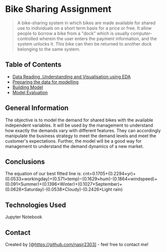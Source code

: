 # Bike Sharing Assignment
> A bike-sharing system in which bikes are made available for shared use to individuals on a short term basis for a price or free. It allow people to borrow a bike from a "dock" which is usually computer-controlled wherein the user enters the payment information, and the system unlocks it. This bike can then be returned to another dock belonging to the same system.


## Table of Contents
* [Data Reading ,Understanding and Visualisation using EDA  ](#general-information)
* [Preparing the data for modelling](#technologies-used)
* [Building Model](#conclusions)
* [Model Evaluation](#acknowledgements)

<!-- You can include any other section that is pertinent to your problem -->

## General Information
The objective is to model the demand for shared bikes with the available independent variables. It will be used by the management to understand how exactly the demands vary with different features. They can accordingly manipulate the business strategy to meet the demand levels and meet the customer's expectations. 
Further, the model will be a good way for management to understand the demand dynamics of a new market. 


<!-- You don't have to answer all the questions - just the ones relevant to your project. -->

## Conclusions

The equation of our best fitted line is:
cnt=0.1705+(0.2294×yr)+(0.0533×workingday)+(0.571×temp)−(0.1629×hum)-(0.1864×windspeed)+(0.091×Summer)+(0.1396×Winter)+(0.1027×September)+(0.0628×Saturday)-(0.0538×Cloudy)-(0.2426×Light rain)


## Technologies Used

Jupyter Notebook

<!-- As the libraries versions keep on changing, it is recommended to mention the version of library used in this project -->




## Contact
Created by [@https://github.com/nasir2303] - feel free to contact me!


<!-- Optional -->
<!-- ## License -->
<!-- This project is open source and available under the [... License](). -->

<!-- You don't have to include all sections - just the one's relevant to your project -->
